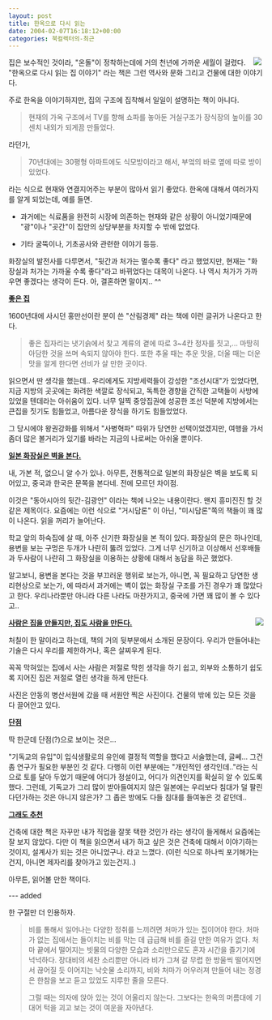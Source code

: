 ```yaml
---
layout: post
title: 한옥으로 다시 읽는
date: 2004-02-07T16:18:12+00:00
categories: 북컬렉터의-최근
---
```

<a href="http://www.bandibook.com/search/subject_view.php?code=2347446" target="bb"><img src="http://www.bandibook.com/largeimage/2347446.jpg" align="right" border="0" hspace="4" /></a>집은 보수적인 것이라, "온돌"이 정착하는데에 거의 천년에 가까운 세월이 걸렸다. "한옥으로 다시 읽는 집 이야기" 라는 책은 그런 역사와 문화 그리고 건물에 대한 이야기다.

주로 한옥을 이야기하지만, 집의 구조에 집착해서 일일이 설명하는 책이 아니다.

<blockquote>현재의 가옥 구조에서 TV를 향해 쇼파를 놓아둔 거실구조가 장식장의 높이를 30센치 내외가 되게끔 만들었다.</blockquote>

라던가,

<blockquote>70년대에는 30평형 아파트에도 식모방이라고 해서, 부엌의 바로 옆에 따로 방이 있었다.</blockquote>

라는 식으로 현재와 연결지어주는 부분이 많아서 읽기 좋았다. 한옥에 대해서 여러가지를 알게 되었는데, 예를 들면.

<ul>
<li>과거에는 식료품을 완전히 시장에 의존하는 현재와 같은 상황이 아니었기때문에 "광"이나 "곳간"이 집안의 상당부분을 차지할 수 밖에 없었다.</p></li>
<li><p>기타 굴뚝이나, 기초공사와 관련한 이야기 등등.</p></li>
</ul>

<p>화장실의 발전사를 다루면서, "뒷간과 처가는 멀수록 좋다" 라고 했었지만, 현재는 "화장실과 처가는 가까울 수록 좋다"라고 바뀌었다는 대목이 나온다. 나 역시 처가가 가까우면 좋겠다는 생각이 든다. 아, 결혼하면 말이지.. ^^

<u><b>좋은 집</b></u>

1600년대에 사시던 홍만선이란 분이 쓴 "산림경제" 라는 책에 이런 글귀가 나온다고 한다.

<blockquote>좋은 집자리는 냇기슭에서 찾고 계류의 곁에 따로 3~4칸 정자를 짓고,... 마땅히 아담한 것을 쓰며 속되지 않아야 한다. 또한 추울 때는 추운 맛을, 더울 때는 더운 맛을 알게 한다면 선비가 살 만한 곳이다.</blockquote>

읽으면서 딴 생각을 했는데.. 우리에게도 지방세력들이 강성한 "조선시대"가 있었다면, 지금 지방의 곳곳에는 화려한 색깔로 장식되고, 독특한 경향을 간직한 고택들이 사방에 있었을 텐데라는 아쉬움이 있다. 너무 일찍 중앙집권에 성공한 조선 덕분에 지방에서는 큰집을 짓기도 힘들었고, 아름다운 장식을 하기도 힘들었었다.

그 당시에야 왕권강화를 위해서 "사병혁파" 따위가 당연한 선택이었겠지만, 여행을 가서 좀더 많은 볼거리가 있기를 바라는 지금의 나로써는 아쉬울 뿐이다.

<u><b>일본 화장실은 벽을 본다.</b></u>

내, 가본 적, 없으니 알 수가 있나. 아무튼, 전통적으로 일본의 화장실은 벽을 보도록 되어있고, 중국과 한국은 문쪽을 본다네. 전에 모르던 차이점.

이것은 "동아시아의 뒷간-김광언" 이라는 책에 나오는 내용이란다. 왠지 흥미진진 할 것 같은 제목이다. 요즘에는 이런 식으로 "거시담론" 이 아닌, "미시담론"쪽의 책들이 꽤 많이 나온다. 읽을 꺼리가 늘어난다.

학교 앞의 하숙집에 살 때, 아주 신기한 화장실을 본 적이 있다. 화장실의 문은 하나인데, 용변을 보는 구멍은 두개가 나란히 뚫려 있었다. 그게 너무 신기하고 이상해서 선후배들과 두사람이 나란히 그 화장실을 이용하는 상황에 대해서 농담을 하곤 했었다.

알고보니, 용변을 본다는 것을 부끄러운 행위로 보는가, 아니면, 꼭 필요하고 당연한 생리현상으로 보는가, 에 따라서 과거에는 벽이 없는 화장실 구조를 가진 경우가 꽤 많았다고 한다. 우리나라뿐만 아니라 다른 나라도 마찬가지고, 중국에 가면 꽤 많이 볼 수 있다고..

<img src="/images/ahndong/DSC01829.jpg" align="right" /><u><b>사람은 집을 만들지만, 집도 사람을 만든다.</b></u>

처칠이 한 말이라고 하는데, 책의 거의 뒷부분에서 소개된 문장이다. 우리가 만들어내는 기술은 다시 우리를 제한하거나, 혹은 살찌우게 된다.

꼭꼭 막혀있는 집에서 사는 사람은 저절로 막힌 생각을 하기 쉽고, 외부와 소통하기 쉽도록 지어진 집은 저절로 열린 생각을 하게 만든다.

사진은 안동의 병산서원에 갔을 때 서원안 찍은 사진이다. 건물의 밖에 있는 모든 것을 다 끌어안고 있다.

<u><b>단점</b></u>

딱 한군데 단점(?)으로 보이는 것은...

"기독교의 유입"이 입식생활로의 유인에 결정적 역할을 했다고 서술했는데, 글쎄... 그건 좀 연구가 필요한 부분인 것 같다. 다행히 이런 부분에는 "개인적인 생각인데.."라는 식으로 토를 달아 두었기 때문에 어디가 정설이고, 어디가 의견인지를 확실히 알 수 있도록 했다. 그런데, 기독교가 그리 많이 받아들여지지 않은 일본에는 우리보다 침대가 덜 팔린다던가하는 것은 아니지 않은가? 그 좁은 방에도 다들 침대를 들여놓은 것 같던데..

<u><b>그래도 추천</b></u>

건축에 대한 책은 자꾸만 내가 직업을 잘못 택한 것인가 라는 생각이 들게해서 요즘에는 잘 보지 않았다. 다만 이 책을 읽으면서 내가 하고 싶은 것은 건축에 대해서 이야기하는 것이지, 설계사가 되는 것은 아니었구나. 라고 느꼈다. (이런 식으로 하나씩 포기해가는 건지, 아니면 제자리를 찾아가고 있는건지..)

아무튼, 읽어볼 만한 책이다.

--- added

한 구절만 더 인용하자.

<blockquote>
비를 통해서 일어나는 다양한 정취를 느끼려면 처마가 있는 집이어야 한다. 처마가 없는 집에서는 들이치는 비를 막는 데 급급해 비를 즐길 만한 여유가 없다. 처마 끝에서 떨어지는 빗물의 다양한 모습과 소리만으로도 혼자 시간을 즐기기에 넉넉하다. 장대비의 세찬 소리뿐만 아니라 비가 그쳐 갈 무렵 한 방울씩 떨어지면서 끊어질 듯 이어지는 낙숫물 소리까지, 비와 처마가 어우러져 만들어 내는 정경은 한참을 보고 듣고 있었도 지루한 줄을 모른다.

그럴 때는 의자에 앉아 있는 것이 어울리지 않는다. 그보다는 한옥의 머름대에 기대어 턱을 괴고 보는 것이 여운을 자아낸다.</blockquote>

